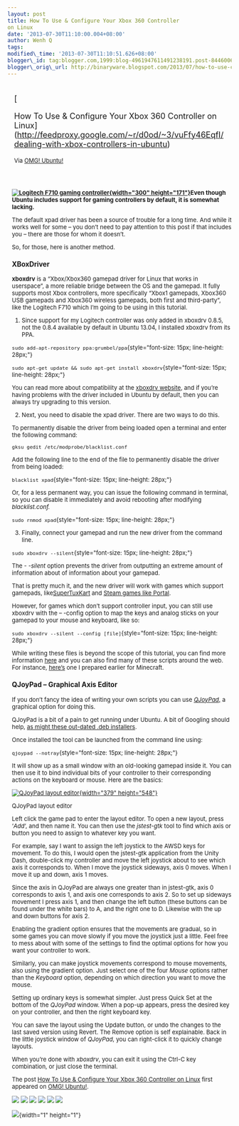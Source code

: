 ```yaml
--- 
layout: post 
title: How To Use & Configure Your Xbox 360 Controller
on Linux 
date: '2013-07-30T11:10:00.004+08:00' 
author: Wenh Q
tags:
modified\_time: '2013-07-30T11:10:51.626+08:00' 
blogger\_id: tag:blogger.com,1999:blog-4961947611491238191.post-8446006566966976949
blogger\_orig\_url: http://binaryware.blogspot.com/2013/07/how-to-use-configure-your-xbox-360.html
---
```

<div style="margin: 10px; padding: 5px;">

<div style="font-size: 18px;">

[

How To Use & Configure Your Xbox 360 Controller on
Linux](http://feedproxy.google.com/~r/d0od/~3/vuFfy46EqfI/dealing-with-xbox-controllers-in-ubuntu)

</div>

<div style="font-size: 13px;">

Via [OMG! Ubuntu!](http://www.omgubuntu.co.uk/)

</div>

</div>

<div style="font-size: 13px; padding: 15px 0 10px 10px;">

**[![Logitech F710 gaming
controller](http://www.omgubuntu.co.uk/wp-content/uploads/2013/07/P1010770-300x171.jpg){width="300"
height="171"}](http://www.omgubuntu.co.uk/wp-content/uploads/2013/07/P1010770.jpg)Even
though Ubuntu includes support for gaming controllers by default, it is
somewhat lacking.**

The default xpad driver has been a source of trouble for a long time.
And while it works well for some – you don’t need to pay attention to
this post if that includes you – there are those for whom it doesn’t.

So, for those, here is another method.

### XBoxDriver

**xboxdrv** is a “Xbox/Xbox360 gamepad driver for Linux that works in
userspace”, a more reliable bridge between the OS and the gamepad. It
fully supports most Xbox controllers, more specifically “Xbox1 gamepads,
Xbox360 USB gamepads and Xbox360 wireless gamepads, both first and
third-party”, like the Logitech F710 which I’m going to be using in this
tutorial.

1. Since support for my Logitech controller was only added in xboxdrv
0.8.5, not the 0.8.4 available by default in Ubuntu 13.04, I installed
xboxdrv from its PPA.

`sudo add-apt-repository ppa:grumbel/ppa`{style="font-size: 15px; line-height: 28px;"}

`sudo apt-get update && sudo apt-get install xboxdrv`{style="font-size: 15px; line-height: 28px;"}

You can read more about compatibility at the [xboxdrv
website](http://pingus.seul.org/~grumbel/xboxdrv/ "xboxdrv website"),
and if you’re having problems with the driver included in Ubuntu by
default, then you can always try upgrading to this version.

2. Next, you need to disable the xpad driver. There are two ways to do
this.

To permanently disable the driver from being loaded open a terminal and
enter the following command:

    gksu gedit /etc/modprobe/blacklist.conf

Add the following line to the end of the file to permanently disable the
driver from being loaded:

`blacklist xpad`{style="font-size: 15px; line-height: 28px;"}

Or, for a less permanent way, you can issue the following command in
terminal, so you can disable it immediately and avoid rebooting after
modifying *blacklist.conf.*

`sudo rnmod xpad`{style="font-size: 15px; line-height: 28px;"}

3. Finally, connect your gamepad and run the new driver from the command
line.

`sudo xboxdrv --silent`{style="font-size: 15px; line-height: 28px;"}

The *- -silent* option prevents the driver from outputting an extreme
amount of information about of information about your gamepad.

That is pretty much it, and the new driver will work with games which
support gamepads,
like[SuperTuxKart](http://www.omgubuntu.co.uk/2011/04/latest-supertuxkart-hits-release-candidate "Latest SuperTuxKart hits release candidate")
and [Steam games like
Portal](http://www.omgubuntu.co.uk/2013/06/portal-leaves-beta-hits-linux "Portal for Linux Leaves Beta, Now Available to All").

However, for games which don’t support controller input, you can still
use xboxdrv with the – -config option to map the keys and analog sticks
on your gamepad to your mouse and keyboard, like so:

`sudo xboxdrv --silent --config [file]`{style="font-size: 15px; line-height: 28px;"}

While writing these files is beyond the scope of this tutorial, you can
find more information
[here](http://askubuntu.com/a/207532 "Creating config files for xboxdrv")
and you can also find many of these scripts around the web. For
instance,
[here’s](https://gist.github.com/tomslominski/5985026 "Minecraft xboxdrv control script")
one I prepared earlier for Minecraft.

### QJoyPad – Graphical Axis Editor

If you don’t fancy the idea of writing your own scripts you can use
[*QJoyPad*,](http://qjoypad.sourceforge.net/) a graphical option for
doing this.

QJoyPad is a bit of a pain to get running under Ubuntu. A bit of
Googling should help, [as might these out-dated .deb
installers](http://archive.getdeb.net/ubuntu/rpool/games/q/qjoypad/).

Once installed the tool can be launched from the command line using:

`qjoypad --notray`{style="font-size: 15px; line-height: 28px;"}

It will show up as a small window with an old-looking gamepad inside it.
You can then use it to bind individual bits of your controller to their
corresponding actions on the keyboard or mouse. Here are the basics:

<div style="width: 379px;">

[![QJoyPad layout
editor](http://www.omgubuntu.co.uk/wp-content/uploads/2013/07/Screenshot-from-2013-07-28-173928.png){width="379"
height="548"}](http://www.omgubuntu.co.uk/wp-content/uploads/2013/07/Screenshot-from-2013-07-28-173928.png)

QJoyPad layout editor

</div>

Left click the game pad to enter the layout editor. To open a new
layout, press ‘*Add*‘, and then name it. You can then use the
*jstest-gtk* tool to find which axis or button you need to assign to
whatever key you want.

For example, say I want to assign the left joystick to the AWSD keys for
movement. To do this, I would open the jstest-gtk application from the
Unity Dash, double-click my controller and move the left joystick about
to see which axis it corresponds to. When I move the joystick sideways,
axis 0 moves. When I move it up and down, axis 1 moves.

Since the axis in QJoyPad are always one greater than in jstest-gtk,
axis 0 corresponds to axis 1, and axis one corresponds to axis 2. So to
set up sideways movement I press axis 1, and then change the left button
(these buttons can be found under the white bars) to A, and the right
one to D. Likewise with the up and down buttons for axis 2.

Enabling the gradient option ensures that the movements are gradual, so
in some games you can move slowly if you move the joystick just a
little. Feel free to mess about with some of the settings to find the
optimal options for how you want your controller to work.

Similarly, you can make joystick movements correspond to mouse
movements, also using the gradient option. Just select one of the four
*Mouse* options rather than the *Keyboard* option, depending on which
direction you want to move the mouse.

Setting up ordinary keys is somewhat simpler. Just press Quick Set at
the bottom of the *QJoyPad* window. When a pop-up appears, press the
desired key on your controller, and then the right keyboard key.

You can save the layout using the Update button, or undo the changes to
the last saved version using Revert. The Remove option is self
explainable. Back in the little joystick window of *QJoyPad*, you can
right-click it to quickly change layouts.

When you’re done with *xboxdrv*, you can exit it using the Ctrl-C key
combination, or just close the terminal.

The post [How To Use & Configure Your Xbox 360 Controller on
Linux](http://www.omgubuntu.co.uk/2013/07/dealing-with-xbox-controllers-in-ubuntu)
first appeared on [OMG! Ubuntu!](http://www.omgubuntu.co.uk/).

<div>

[![](http://feeds.feedburner.com/~ff/d0od?i=vuFfy46EqfI:9BygRqfOx40:wBxX2hOkimM)](http://feeds.feedburner.com/~ff/d0od?a=vuFfy46EqfI:9BygRqfOx40:wBxX2hOkimM)
[![](http://feeds.feedburner.com/~ff/d0od?d=I9og5sOYxJI)](http://feeds.feedburner.com/~ff/d0od?a=vuFfy46EqfI:9BygRqfOx40:I9og5sOYxJI)
[![](http://feeds.feedburner.com/~ff/d0od?d=qj6IDK7rITs)](http://feeds.feedburner.com/~ff/d0od?a=vuFfy46EqfI:9BygRqfOx40:qj6IDK7rITs)
[![](http://feeds.feedburner.com/~ff/d0od?i=vuFfy46EqfI:9BygRqfOx40:V_sGLiPBpWU)](http://feeds.feedburner.com/~ff/d0od?a=vuFfy46EqfI:9BygRqfOx40:V_sGLiPBpWU)
[![](http://feeds.feedburner.com/~ff/d0od?i=vuFfy46EqfI:9BygRqfOx40:gIN9vFwOqvQ)](http://feeds.feedburner.com/~ff/d0od?a=vuFfy46EqfI:9BygRqfOx40:gIN9vFwOqvQ)
[![](http://f%20%20%20eeds.feedburner.com/~ff/d0od?d=yIl2AUoC8zA)](http://feeds.feedburner.com/~ff/d0od?a=vuFfy46EqfI:9BygRqfOx40:yIl2AUoC8zA)

</div>

![](http://feeds.feedburner.com/~r/d0od/~4/vuFfy46EqfI){width="1"
height="1"}

</div>
